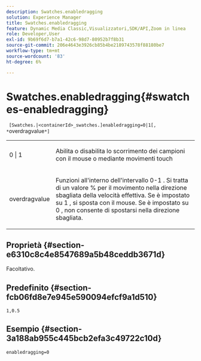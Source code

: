 ```yaml
---
description: Swatches.enabledragging
solution: Experience Manager
title: Swatches.enabledragging
feature: Dynamic Media Classic,Visualizzatori,SDK/API,Zoom in linea
role: Developer,User
exl-id: 9b69f6d7-b7a1-42c6-98d7-80952b7f8b31
source-git-commit: 206e4643e3926cb85b4be2189743578f88180be7
workflow-type: tm+mt
source-wordcount: '83'
ht-degree: 6%

---
```


# Swatches.enabledragging{#swatches-enabledragging}

` [Swatches.|<containerId>_swatches.]enabledragging=0|1[, *`overdragvalue`*]`

<table id="table_B1363BFD20204093AAB326A1AB503B93"> 
 <tbody> 
  <tr> 
   <td> <p> <span class="codeph"> 0 | 1 </span> </p> </td> 
   <td> <p> Abilita o disabilita lo scorrimento dei campioni con il mouse o mediante movimenti touch </p> </td> 
  </tr> 
  <tr> 
   <td> <p> <span class="codeph"> <span class="varname"> overdragvalue  </span> </span> </p> </td> 
   <td> <p> Funzioni all'interno dell'intervallo <span class="codeph"> 0-1 </span>. Si tratta di un valore <span class="codeph"> % </span> per il movimento nella direzione sbagliata della velocità effettiva. Se è impostato su <span class="codeph"> 1 </span>, si sposta con il mouse. Se è impostato su <span class="codeph"> 0 </span>, non consente di spostarsi nella direzione sbagliata. </p> </td> 
  </tr> 
 </tbody> 
</table>

## Proprietà {#section-e6310c8c4e8547689a5b48ceddb3671d}

Facoltativo.

## Predefinito {#section-fcb06fd8e7e945e590094efcf9a1d510}

`1,0.5`

## Esempio {#section-3a188ab955c445bcb2efa3c49722c10d}

`enabledragging=0`
